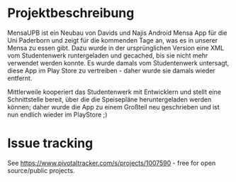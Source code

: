 # Projektbeschreibung

MensaUPB ist ein Neubau von Davids und Najis Android Mensa App für die Uni Paderborn und zeigt für
die kommenden Tage an, was es in unserer Mensa zu essen gibt. Dazu wurde in der ursprünglichen
Version eine XML vom Studentenwerk runtergeladen und gecached, bis sie nicht mehr verwendet werden
konnte. Es wurde damals vom Studentenwerk untersagt, diese App im Play Store zu vertreiben - daher
wurde sie damals wieder entfernt.

Mittlerweile kooperiert das Studentenwerk mit Entwicklern und stellt eine Schnittstelle bereit,
über die die Speisepläne heruntergeladen werden können; daher wurde die App zu einem Großteil neu
geschrieben und ist nun endlich wieder im PlayStore ;)

# Issue tracking

See https://www.pivotaltracker.com/s/projects/1007590 - free for open source/public projects.
